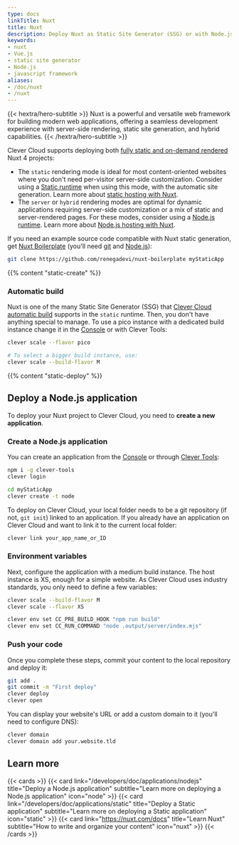 ```yaml
---
type: docs
linkTitle: Nuxt
title: Nuxt
description: Deploy Nuxt as Static Site Generator (SSG) or with Node.js on Clever Cloud with step-by-step tutorial and configuration guide
keywords:
- nuxt
- Vue.js
- static site generator
- Node.js
- javascript framework
aliases:
- /doc/nuxt
- /nuxt
---
```


{{< hextra/hero-subtitle >}}
  Nuxt is a powerful and versatile web framework for building modern web applications, offering a seamless development experience with server-side rendering, static site generation, and hybrid capabilities.
{{< /hextra/hero-subtitle >}}

Clever Cloud supports deploying both [fully static and on-demand rendered](https://nuxt.com/docs/guide/concepts/rendering) Nuxt 4 projects:

- The `static` rendering mode is ideal for most content-oriented websites where you don't need per-visitor server-side customization. Consider using a [Static runtime](/doc/applications/static/) when using this mode, with the automatic site generation. Learn more about [static hosting with Nuxt](https://nuxt.com/docs/getting-started/deployment#static-hosting).
- The `server` or `hybrid` rendering modes are optimal for dynamic applications requiring server-side customization or a mix of static and server-rendered pages. For these modes, consider using a [Node.js runtime](/doc/applications/nodejs). Learn more about [Node.js hosting with Nuxt](https://nuxt.com/docs/getting-started/deployment#nodejs-server).

If you need an example source code compatible with Nuxt static generation, get [Nuxt Boilerplate](https://github.com/renegadevi/nuxt-boilerplate) (you'll need [git](https://git-scm.com/book/en/v2/Getting-Started-Installing-Git) and [Node.js](https://nodejs.org/en/learn/getting-started/how-to-install-nodejs)):

```bash
git clone https://github.com/renegadevi/nuxt-boilerplate myStaticApp
```

{{% content "static-create" %}}

### Automatic build

Nuxt is one of the many Static Site Generator (SSG) that [Clever Cloud automatic build](/doc/applications/static/#static-site-generators-ssg-auto-build) supports in the `static` runtime. Then, you don't have anything special to manage. To use a pico instance with a dedicated build instance change it in the [Console](https://console.clever-cloud.com) or with Clever Tools:

```bash
clever scale --flavor pico

# To select a bigger build instance, use:
clever scale --build-flavor M
```

{{% content "static-deploy" %}}

## Deploy a Node.js application

To deploy your Nuxt project to Clever Cloud, you need to **create a new application**.

### Create a Node.js application

You can create an application from the [Console](https://console.clever-cloud.com) or through [Clever Tools](https://github.com/CleverCloud/clever-tools/):

```bash
npm i -g clever-tools
clever login

cd myStaticApp
clever create -t node
```

To deploy on Clever Cloud, your local folder needs to be a git repository (if not, `git init`) linked to an application. If you already have an application on Clever Cloud and want to link it to the current local folder:

```bash
clever link your_app_name_or_ID
```

### Environment variables

Next, configure the application with a medium build instance. The host instance is XS, enough for a simple website. As Clever Cloud uses industry standards, you only need to define a few variables:

```bash
clever scale --build-flavor M
clever scale --flavor XS

clever env set CC_PRE_BUILD_HOOK "npm run build"
clever env set CC_RUN_COMMAND "node .output/server/index.mjs"
```

### Push your code

Once you complete these steps, commit your content to the local repository and deploy it:

```bash
git add .
git commit -m "First deploy"
clever deploy
clever open
```

You can display your website's URL or add a custom domain to it (you'll need to configure DNS):

```bash
clever domain
clever domain add your.website.tld
```

## Learn more

{{< cards >}}
  {{< card link="/developers/doc/applications/nodejs" title="Deploy a Node.js application" subtitle="Learn more on deploying a Node.js application" icon="node" >}}
  {{< card link="/developers/doc/applications/static" title="Deploy a Static application" subtitle="Learn more on deploying a Static application" icon="static" >}}
  {{< card link="https://nuxt.com/docs" title="Learn Nuxt" subtitle="How to write and organize your content" icon="nuxt" >}}
{{< /cards >}}

